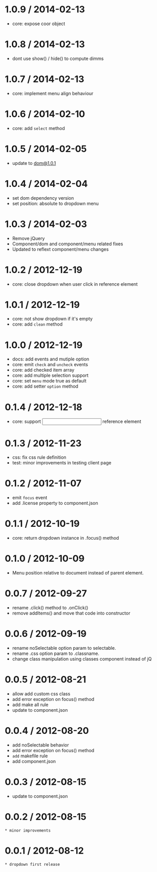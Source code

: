 
1.0.9 / 2014-02-13 
==================

  * core: expose coor object

1.0.8 / 2014-02-13 
==================

  * dont use show() / hide() to compute dimms

1.0.7 / 2014-02-13 
==================

  * core: implement menu align behaviour

1.0.6 / 2014-02-10 
==================

  * core: add `select` method

1.0.5 / 2014-02-05 
==================

  * update to dom@1.0.1

1.0.4 / 2014-02-04 
==================

  * set dom dependency version
  * set position: absolute to dropdown menu

1.0.3 / 2014-02-03 
==================

  * Remove jQuery
  * Component/dom and component/menu related fixes
  * Updated to reflext component/menu changes

1.0.2 / 2012-12-19 
==================

  * core: close dropdown when user click in reference element

1.0.1 / 2012-12-19 
==================

  * core: not show dropdown if it's empty
  * core: add `clean` method

1.0.0 / 2012-12-19 
==================

  * docs: add events and mutiple option
  * core: emit `check` and `uncheck` events
  * core: add checked item array
  * core: add multiple selection support
  * core: set `menu` mode true as default
  * core: add setter `option` method

0.1.4 / 2012-12-18 
==================

  * core: support <input> reference element

0.1.3 / 2012-11-23 
==================

  * css: fix css rule definition
  * test: minor improvements in testing client page

0.1.2 / 2012-11-07 
==================

  * emit `focus` event
  * add .license property to component.json

0.1.1 / 2012-10-19 
==================

  * core: return dropdown instance in .focus() method

0.1.0 / 2012-10-09 
==================

  * Menu position relative to document instead of parent element.

0.0.7 / 2012-09-27 
==================

  * rename .click() method to .onClick()
  * remove addItems() and move that code into constructor

0.0.6 / 2012-09-19 
==================

  * rename noSelectable option param to selectable.
  * rename .css option param to .classname.
  * change class manipulation using classes component instead of jQ

0.0.5 / 2012-08-21 
==================

  * allow add custom css class
  * add error exception on focus() method
  * add  make all rule
  * update to component.json

0.0.4 / 2012-08-20 
==================

  * add noSelectable behavior
  * add error exception on focus() method
  * `add` makefile rule
  * add component.json

0.0.3 / 2012-08-15 
==================

  * update to component.json

0.0.2 / 2012-08-15 
==================

    * minor improvements

0.0.1 / 2012-08-12 
==================

    * dropdown first release
